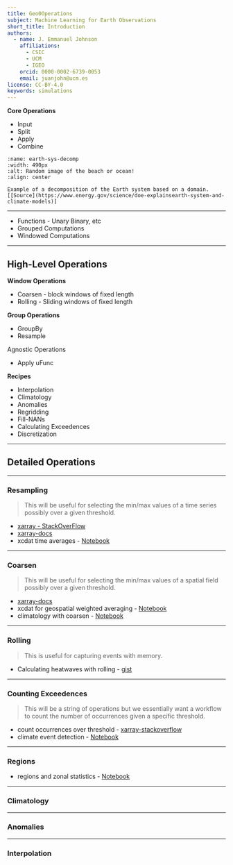 ```yaml
---
title: Geo0Operations
subject: Machine Learning for Earth Observations
short_title: Introduction
authors:
  - name: J. Emmanuel Johnson
    affiliations:
      - CSIC
      - UCM
      - IGEO
    orcid: 0000-0002-6739-0053
    email: juanjohn@ucm.es
license: CC-BY-4.0
keywords: simulations
---
```



**Core Operations**
* Input
* Split
* Apply
* Combine

```{figure} https://comptools.climatematch.io/_images/t5_split_apply_combine.png
:name: earth-sys-decomp
:width: 490px
:alt: Random image of the beach or ocean!
:align: center

Example of a decomposition of the Earth system based on a domain. [[Source](https://www.energy.gov/science/doe-explainsearth-system-and-climate-models)]
```


***

* Functions - Unary Binary, etc
* Grouped Computations
* Windowed Computations


***

## **High-Level Operations**


**Window Operations**
* Coarsen - block windows of fixed length
* Rolling - Sliding windows of fixed length

**Group Operations**
* GroupBy
* Resample

Agnostic Operations
* Apply uFunc 

**Recipes**
* Interpolation
* Climatology
* Anomalies
* Regridding
* Fill-NANs
* Calculating Exceedences
* Discretization 


***
## Detailed Operations


***

### **Resampling**

> This will be useful for selecting the min/max values of a time series possibly over a given threshold.

* [xarray - StackOverFlow](https://stackoverflow.com/questions/54431557/xarray-use-groupby-to-group-by-every-day-over-a-years-climatological-hourly-n)
* [xarray-docs](https://docs.xarray.dev/en/stable/user-guide/time-series.html#)
* xcdat time averages - [Notebook](https://xcdat.readthedocs.io/en/latest/examples/temporal-average.html)


***

### **Coarsen**

> This will be useful for selecting the min/max values of a spatial field possibly over a given threshold.

* [xarray-docs](https://docs.xarray.dev/en/stable/user-guide/computation.html#coarsen-large-arrays)
* xcdat for geospatial weighted averaging - [Notebook](https://xcdat.readthedocs.io/en/latest/examples/spatial-average.html)
* climatology with coarsen - [Notebook](https://climate-cms.org/posts/2021-07-29-coarsen_climatology.html)

***

### **Rolling**

> This is useful for capturing events with memory.

* Calculating heatwaves with rolling - [gist](https://gist.github.com/ScottWales/dd9358bea2547c99e46b197bc9f53d21)


***

### **Counting Exceedences**

> This will be a string of operations but we essentially want a workflow to count the number of occurrences given a specific threshold.

* count occurrences over threshold - [xarray-stackoverflow](https://stackoverflow.com/questions/62698837/calculating-percentile-for-each-gridpoint-in-xarray)
* climate event detection - [Notebook](https://climate-cms.org/posts/2020-09-28-eventdetection.html)


***

### **Regions**

* regions and zonal statistics - [Notebook](https://climate-cms.org/posts/2023-07-05-select-region-shapefile.html)

***

### **Climatology**


***

### **Anomalies**




***

### **Interpolation**

